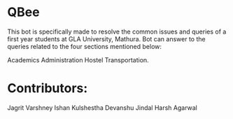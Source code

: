 # QBee
This bot is specifically made to resolve the common issues and queries of a first year students at GLA University, Mathura. Bot can answer to the queries related to the four sections mentioned below:

Academics
Administration
Hostel
Transportation.

# Contributors:

Jagrit Varshney
Ishan Kulshestha
Devanshu Jindal
Harsh Agarwal
